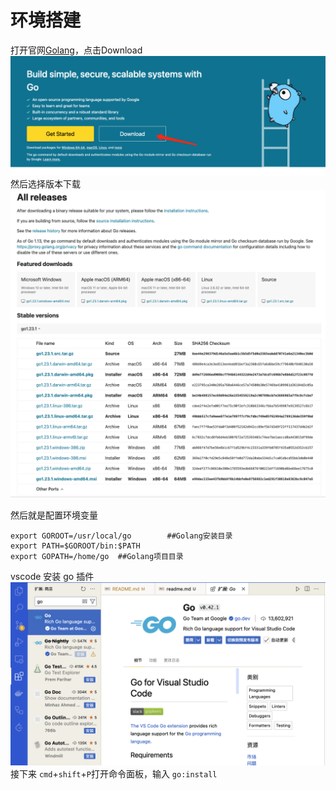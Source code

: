 # 环境搭建
打开官网[Golang](https://go.dev/)，点击Download
<img src="./go-download.png" />
然后选择版本下载
<img src="./versions.png" />

然后就是配置环境变量
```
export GOROOT=/usr/local/go        ##Golang安装目录
export PATH=$GOROOT/bin:$PATH
export GOPATH=/home/go  ##Golang项目目录
```

vscode 安装 go 插件
<img src="./vscode-goplugin.png" />
接下来 `cmd`+`shift`+`P`打开命令面板，输入 `go:install`